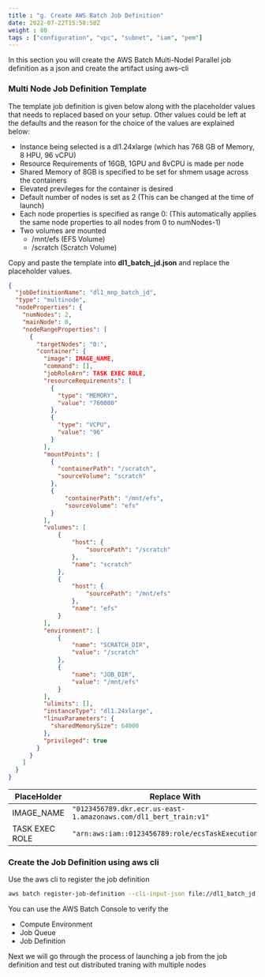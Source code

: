 ```yaml
---
title : "g. Create AWS Batch Job Definition"
date: 2022-07-22T15:58:58Z
weight : 80
tags : ["configuration", "vpc", "subnet", "iam", "pem"]
---
```


In this section you will create the AWS Batch Multi-Nodel Parallel job definition as a json and create the artifact using aws-cli

### Multi Node Job Definition Template

The template job definition is given below along with the placeholder values that needs to replaced based on your setup. Other values could be left at the defaults and the reason for the choice of the values are explained below:
- Instance being selected is a dl1.24xlarge (which has 768 GB of Memory, 8 HPU, 96 vCPU)
- Resource Requirements of 16GB, 1GPU and 8vCPU is made per node
- Shared Memory of 8GB is specified to be set for shmem usage across the containers
- Elevated previleges for the container is desired
- Default number of nodes is set as 2 (This can be changed at the time of launch)
- Each node properties is specified as range 0: (This automatically applies the same node properties to all nodes from 0 to numNodes-1)
- Two volumes are mounted
    - /mnt/efs (EFS Volume)
    - /scratch (Scratch Volume)

Copy and paste the template into **dl1_batch_jd.json** and replace the placeholder values.
```json
{
  "jobDefinitionName": "dl1_mnp_batch_jd",
  "type": "multinode",
  "nodeProperties": {
    "numNodes": 2,
    "mainNode": 0,
    "nodeRangeProperties": [
      {
        "targetNodes": "0:",
        "container": {
          "image": IMAGE_NAME,
          "command": [],
          "jobRoleArn": TASK EXEC ROLE,
          "resourceRequirements": [
            {
              "type": "MEMORY",
              "value": "760000"
            },
            {
              "type": "VCPU",
              "value": "96"
            }
          ],
          "mountPoints": [
            {
              "containerPath": "/scratch",
              "sourceVolume": "scratch"
            },
            {
                "containerPath": "/mnt/efs",
                "sourceVolume": "efs"
            }
          ],
          "volumes": [
              {
                  "host": {
                      "sourcePath": "/scratch"
                  },
                  "name": "scratch"
              },
              {
                  "host": {
                      "sourcePath": "/mnt/efs"
                  },
                  "name": "efs"
              }
          ],
          "environment": [
              {
                  "name": "SCRATCH_DIR",
                  "value": "/scratch"
              },
              {
                  "name": "JOB_DIR",
                  "value": "/mnt/efs"
              }
          ],
          "ulimits": [],
          "instanceType": "dl1.24xlarge",
          "linuxParameters": {
            "sharedMemorySize": 64000
          },
          "privileged": true
        }
      }
    ]
  }
}
```

| PlaceHolder      	| Replace With                                                           	|
|------------------	|------------------------------------------------------------------------	|
| IMAGE_NAME        | `"0123456789.dkr.ecr.us-east-1.amazonaws.com/dl1_bert_train:v1"`|
| TASK EXEC ROLE 	| `"arn:aws:iam::0123456789:role/ecsTaskExecutionRole"` 	|

### Create the Job Definition using aws cli

Use the aws cli to register the job definition

```bash
aws batch register-job-definition --cli-input-json file://dl1_batch_jd.json
```

You can use the AWS Batch Console to verify the
- Compute Environment
- Job Queue
- Job Definition

Next we will go through the process of launching a job from the job definition and test out distributed traning with multiple nodes